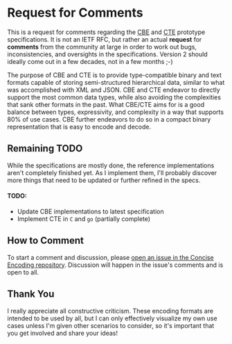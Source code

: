 Request for Comments
====================

This is a request for comments regarding the [CBE](https://github.com/kstenerud/concise-binary-encoding/blob/master/cbe-specification.md) and [CTE](https://github.com/kstenerud/concise-text-encoding/blob/master/cte-specification.md) prototype specifications. It is not an IETF RFC, but rather an actual **request** for **comments** from the community at large in order to work out bugs, inconsistencies, and oversights in the specifications. Version 2 should ideally come out in a few decades, not in a few months ;-)

The purpose of CBE and CTE is to provide type-compatible binary and text formats capable of storing semi-structured hierarchical data, similar to what was accomplished with XML and JSON. CBE and CTE endeavor to directly support the most common data types, while also avoiding the complexities that sank other formats in the past. What CBE/CTE aims for is a good balance between types, expressivity, and complexity in a way that supports 80% of use cases. CBE further endeavors to do so in a compact binary representation that is easy to encode and decode.



Remaining TODO
--------------

While the specifications are mostly done, the reference implementations aren't completely finished yet. As I implement them, I'll probably discover more things that need to be updated or further refined in the specs.

#### TODO:

* Update CBE implementations to latest specification
* Implement CTE in `C` and `go` (partially complete)



How to Comment
--------------

To start a comment and discussion, please [open an issue in the Concise Encoding repository](https://github.com/kstenerud/concise-encoding/issues). Discussion will happen in the issue's comments and is open to all.



Thank You
---------

I really appreciate all constructive criticism. These encoding formats are intended to be used by all, but I can only effectively visualize my own use cases unless I'm given other scenarios to consider, so it's important that you get involved and share your ideas!
